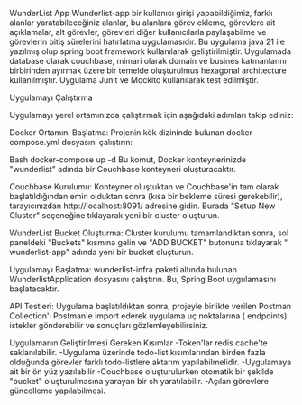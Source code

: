 WunderList App
Wunderlist-app bir kullanıcı girişi yapabildiğimiz, farklı alanlar yaratabileceğiniz alanlar, bu alanlara görev ekleme, görevlere ait açıklamalar, alt
görevler, görevleri diğer kullanıcılarla paylaşabilme ve görevlerin bitiş sürelerini hatırlatma uygulamasıdır. Bu uygulama java 21 ile yazılmış olup
spring boot framework kullanılarak geliştirilmiştir. Uygulamada database olarak couchbase, mimari olarak domain ve busines katmanlarını birbirinden
ayırmak üzere bir temelde oluşturulmuş hexagonal architecture kullanılmıştır. Uygulama Junit ve Mockito kullanılarak test edilmiştir.

Uygulamayı Çalıştırma

Uygulamayı yerel ortamınızda çalıştırmak için aşağıdaki adımları takip ediniz:

Docker Ortamını Başlatma: Projenin kök dizininde bulunan docker-compose.yml dosyasını çalıştırın:

Bash
docker-compose up -d
Bu komut, Docker konteynerinizde "wunderlist" adında bir Couchbase konteyneri oluşturacaktır.

Couchbase Kurulumu: Konteyner oluştuktan ve Couchbase'in tam olarak başlatıldığından emin olduktan sonra (kısa bir bekleme süresi gerekebilir),
tarayıcınızdan http://localhost:8091/ adresine gidin. Burada "Setup New Cluster" seçeneğine tıklayarak yeni bir cluster oluşturun.

WunderList Bucket Oluşturma: Cluster kurulumu tamamlandıktan sonra, sol paneldeki "Buckets" kısmına gelin ve "ADD BUCKET" butonuna tıklayarak "
wunderlist-app" adında yeni bir bucket oluşturun.

Uygulamayı Başlatma: wunderlist-infra paketi altında bulunan WunderlistApplication dosyasını çalıştırın. Bu, Spring Boot uygulamasını başlatacaktır.

API Testleri: Uygulama başlatıldıktan sonra, projeyle birlikte verilen Postman Collection'ı Postman'e import ederek uygulama uç noktalarına (
endpoints) istekler gönderebilir ve sonuçları gözlemleyebilirsiniz.

Uygulamanın Geliştirilmesi Gereken Kısımlar
-Token'lar redis cache'te saklanılabilir.
-Uygulama üzerinde todo-list kısımlarından birden fazla olduğunda görevler farklı todo-listlere aktarım yapılabilmelidir.
-Uygulamaya ait bir ön yüz yazılabilir
-Couchbase oluşturulurken otomatik bir şekilde "bucket" oluşturulmasına yarayan bir sh yaratılabilir.
-Açılan görevlere güncelleme yapılabilmesi.		